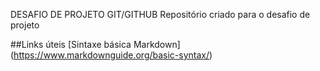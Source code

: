 DESAFIO DE PROJETO GIT/GITHUB
Repositório criado para o desafio de projeto

##Links úteis
[Sintaxe básica Markdown] (https://www.markdownguide.org/basic-syntax/)
